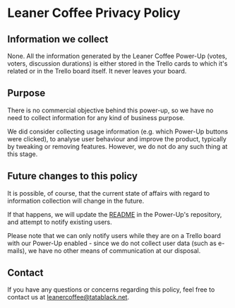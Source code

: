 # Leaner Coffee Privacy Policy

## Information we collect
None. All the information generated by the Leaner Coffee Power-Up (votes, voters, discussion durations) is either stored in the Trello cards to which it's related or in the Trello board itself. It never leaves your board.


## Purpose
There is no commercial objective behind this power-up, so we have no need to collect information for any kind of business purpose.

We did consider collecting usage information (e.g. which Power-Up buttons were clicked), to analyse user behaviour and improve the product, typically by tweaking or removing features. However, we do not do any such thing at this stage.


## Future changes to this policy
It is possible, of course, that the current state of affairs with regard to information collection will change in the future.

If that happens, we will update the <a target="_blank" href="https://github.com/tatablack/leaner-coffee-powerup/blob/master/README.md">README</a> in the Power-Up's repository, and attempt to notify existing users.

Please note that we can only notify users while they are on a Trello board with our Power-Up enabled - since we do not collect user data (such as e-mails), we have no other means of communication at our disposal.

## Contact
If you have any questions or concerns regarding this policy, feel free to contact us at [leanercoffee@tatablack.net](mailto:leanercoffee@tatablack.net).
